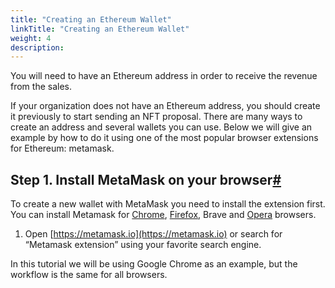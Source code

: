 ```yaml
---
title: "Creating an Ethereum Wallet"
linkTitle: "Creating an Ethereum Wallet"
weight: 4
description:
---
```


You will need to have an Ethereum address in order to receive the revenue from the sales.

If your organization does not have an Ethereum address, you should create it previously to start sending an NFT proposal. There are many ways to create an address and several wallets you can use. Below we will give an example by how to do it using one of the most popular browser extensions for Ethereum: metamask.

## Step 1. Install MetaMask on your browser[#](https://docs.matic.network/docs/develop/metamask/hello/#step-1-install-metamask-on-your-browser)

To create a new wallet with MetaMask you need to install the extension first. You can install Metamask for [Chrome](https://chrome.google.com/webstore/detail/nkbihfbeogaeaoehlefnkodbefgpgknn), [Firefox](https://addons.mozilla.org/en-US/firefox/addon/ether-metamask/), Brave and [Opera](https://addons.opera.com/en/extensions/details/metamask/) browsers.

1. Open [https://metamask.io](https://metamask.io) or search for “Metamask extension” using your favorite search engine.

In this tutorial we will be using Google Chrome as an example, but the workflow is the same for all browsers.

